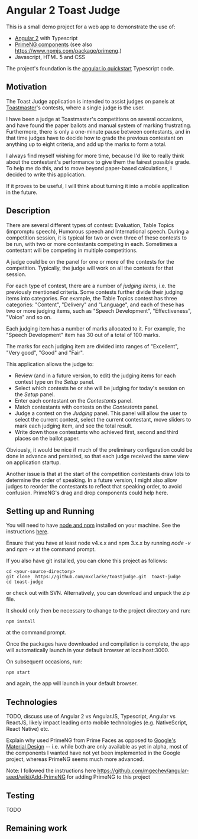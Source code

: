# Angular 2 Toast Judge

This is a small demo project for a web app to demonstrate the use of:

- [Angular 2](https://angular.io/) with Typescript
- [PrimeNG components](http://www.primefaces.org/primeng/#/ ) (see
  also https://www.npmjs.com/package/primeng.)
- Javascript, HTML 5 and CSS

The project's foundation is the
[angular.io quickstart](https://angular.io/docs/ts/latest/quickstart.html)
Typescript code.

## Motivation

The Toast Judge application is intended to assist judges on panels at
[Toastmaster](https://www.toastmasters.org/)'s contests, where a single judge
is the user.

I have been a judge at Toastmaster's competitions on several occasions, and
have found the paper ballots and manual system of marking frustrating.
Furthermore, there is only a one-minute pause between contestants, and in that
time judges have to decide how to grade the previous contestant on anything up
to eight criteria, and add up the marks to form a total.

I always find myself wishing for more time, because I'd like to really think
about the contestant's performance to give them the fairest possible grade.
To help me do this, and to move beyond paper-based calculations, I decided
to write this application.

If it proves to be useful, I will think about turning it into a mobile
application in the future.

## Description

There are several different types of contest: Evaluation, Table Topics
(impromptu speech), Humorous speech and International speech. During a
competition session, it is typical for two or even three of these contests to
be run, with two or more contestants competing in each. Sometimes a contestant
will be competing in multiple competitions.

A judge could be on the panel for one or more of the contests for the
competition. Typically, the judge will work on all the contests for that
session.

For each type of contest, there are a number of _judging items_, i.e. the
previously mentioned criteria. Some contests further divide their judging items
into categories. For example, the Table
Topics contest has three categories: "Content", "Delivery" and "Language", and
each of these has two or more judging items, such as "Speech Development",
"Effectiveness", "Voice" and so on.

Each judging item has a number of marks allocated to it. For example, the
"Speech Development" item has 30 out of a total of 100 marks.

The marks for each judging item are divided into ranges of "Excellent",
"Very good", "Good" and "Fair".

This application allows the judge to:

- Review (and in a future version, to edit) the judging items for each contest
type on the _Setup_ panel.
- Select which contests he or she will be judging for today's session on the
 _Setup_ panel.
- Enter each contestant on the _Contestants_ panel.
- Match contestants with contests on the _Contestants_ panel.
- Judge a contest on the _Judging_ panel. This panel will allow the user
to select the current contest, select the current contestant, move sliders
to mark each judging item, and see the total result.
- Write down those contestants who achieved first, second and third places
on the ballot paper.

Obviously, it would be nice if much of the preliminary configuration could
be done in advance and persisted, so that each judge received the same
view on application startup.

Another issue is that at the start of the competition contestants draw lots
to determine the order of speaking. In a future version, I might also
allow judges to reorder the contestants to reflect that speaking order, to
avoid confusion. PrimeNG's drag and drop components could help here.

## Setting up and Running

You will need to have [node and npm](https://docs.npmjs.com/) installed on
your machine. See the instructions [here](https://docs.npmjs.com/getting-started/installing-node).

Ensure that you have at least node v4.x.x and npm 3.x.x by running _node -v_
 and _npm -v_ at the command prompt.

If you also have git installed, you can clone this project as follows:
```
cd <your-source-directory>
git clone  https://github.com/mxclarke/toastjudge.git  toast-judge
cd toast-judge
```
or check out with SVN. Alternatively, you can download and unpack the zip
file.

It should only then be necessary to change to the project directory and
run:
```
npm install
```
at the command prompt.

Once the packages have downloaded and compilation is complete, the app
will automatically launch in your default browser at localhost:3000.

On subsequent occasions, run:
```
npm start
```
and again, the app will launch in your default browser.

## Technologies

TODO, discuss use of Angular 2 vs AngularJS, Typescript, Angular vs ReactJS,
likely impact leading onto mobile technologies (e.g. NativeScript,
  React Native) etc.

Explain why used PrimeNG from Prime Faces as opposed to [Google's Material
Design](https://github.com/angular/material2) -- i.e. while both are only
available as yet in alpha, most of the components I wanted have not yet been
implemented in the Google project, whereas PrimeNG seems much more advanced.

Note: I followed the instructions here
https://github.com/mgechev/angular-seed/wiki/Add-PrimeNG
for adding PrimeNG to this project

## Testing

TODO
## Remaining work
